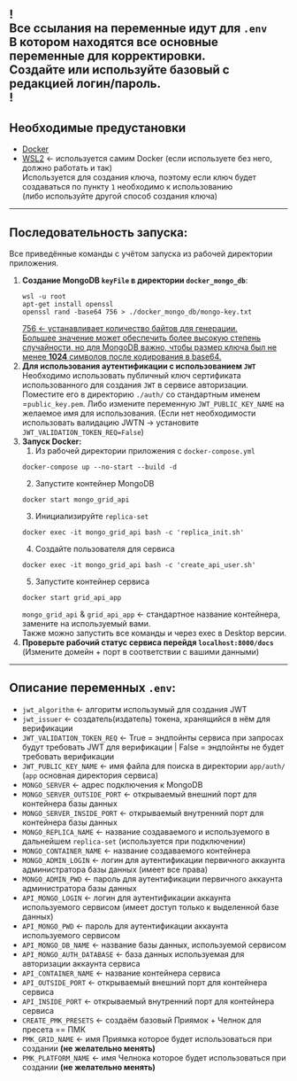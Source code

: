 !
<br> Все ссылания на переменные идут для `.env`
<br>В котором находятся все основные переменные для корректировки.
<br>Создайте или используйте базовый с редакцией **логин/пароль**.
<br>!
------------------------------
Необходимые предустановки
------------------------------
- [Docker](https://www.docker.com/)
- [WSL2](https://learn.microsoft.com/ru-ru/windows/wsl/install) <- используется самим Docker (если используете без него, должно работать и так)<br>Используется для создания ключа, поэтому если ключ будет создаваться по пункту `1` необходимо к использованию<br>(либо используйте другой способ создания ключа)
------------------------------
Последовательность запуска:
------------------------------
Все приведённые команды с учётом запуска из рабочей директории приложения.
1. **Создание MongoDB `keyFile` в директории `docker_mongo_db`**:
    ```commandline
    wsl -u root
    apt-get install openssl
    openssl rand -base64 756 > ./docker_mongo_db/mongo-key.txt
    ```
   <u>756 <- устанавливает количество байтов для генерации.
   <br>Большее значение может обеспечить более высокую степень случайности, но для MongoDB важно, чтобы размер ключа был не менее **1024** символов после кодирования в base64.</u>
2. **Для использования аутентификации с использованием `JWT`**  
   Необходимо использовать публичный ключ сертификата использованного для создания `JWT` в сервисе авторизации.
   Поместите его в директорию `./auth/` со стандартным именем =`public_key.pem`.
   Либо измените переменную `JWT_PUBLIC_KEY_NAME` на желаемое имя для использования.
   (Если нет необходимости использовать валидацию JWTN -> установите `JWT_VALIDATION_TOKEN_REQ=False`)
3. **Запуск Docker:**
   1. Из рабочей директории приложения с `docker-compose.yml` 
    ```commandline
    docker-compose up --no-start --build -d
    ``` 
   2. Запустите контейнер MongoDB
   ```commandline
   docker start mongo_grid_api
   ```
   3. Инициализируйте `replica-set`
    ```commandline
    docker exec -it mongo_grid_api bash -c 'replica_init.sh'
    ```
   4. Создайте пользователя для сервиса 
    ```commandline
    docker exec -it mongo_grid_api bash -c 'create_api_user.sh'
    ```
   5. Запустите контейнер сервиса
   ```commandline
   docker start grid_api_app
   ```
    `mongo_grid_api` & `grid_api_app`  <- стандартное название контейнера, замените на используемый вами.
    <br>Также можно запустить все команды и через exec в Desktop версии.
4. **Проверьте рабочий статус сервиса перейдя `localhost:8000/docs`**
   <br>(Измените домейн + порт в соответствии с вашими данными)
------------------------------
Описание переменных `.env`:
------------------------------
- `jwt_algorithm` <- алгоритм использумый для создания JWT
- `jwt_issuer` <- создатель(издатель) токена, хранящийся в нём для верификации
- `JWT_VALIDATION_TOKEN_REQ` <- True = эндпойнты сервиса при запросах будут требовать JWT для верификации | False = эндпойнты не будет требовать верификации
- `JWT_PUBLIC_KEY_NAME` <- имя файла для поиска в директории `app/auth/` (`app` основная директория сервиса)
- `MONGO_SERVER` <- адрес подключения к MongoDB
- `MONGO_SERVER_OUTSIDE_PORT` <- открываемый внешний порт для контейнера базы данных
- `MONGO_SERVER_INSIDE_PORT` <- открываемый внутренний порт для контейнера базы данных
- `MONGO_REPLICA_NAME` <- название создаваемого и используемого в дальнейшем `replica-set` (используется при подключении)
- `MONGO_CONTAINER_NAME` <- название создаваемого контейнера
- `MONGO_ADMIN_LOGIN` <- логин для аутентификации первичного аккаунта администратора базы данных (имеет все права)
- `MONGO_ADMIN_PWD` <- пароль для аутентификации первичного аккаунта администратора базы данных
- `API_MONGO_LOGIN` <- логин для аутентификации аккаунта используемого сервисом (имеет доступ только к выделенной базе данных)
- `API_MONGO_PWD` <- пароль для аутентификации аккаунта используемого сервисом
- `API_MONGO_DB_NAME` <- название базы данных, используемой сервисом
- `API_MONGO_AUTH_DATABASE` <- база данных используемая для авторизации аккаунта сервиса
- `API_CONTAINER_NAME` <- название контейнера сервиса
- `API_OUTSIDE_PORT` <- открываемый внешний порт для контейнера сервиса
- `API_INSIDE_PORT` <- открываемый внутренний порт для контейнера сервиса
- `CREATE_PMK_PRESETS` <- создаём базовый Приямок + Челнок для пресета == ПМК
- `PMK_GRID_NAME` <- имя Приямка которое будет использоваться при создании **(не желательно менять)**
- `PMK_PLATFORM_NAME` <- имя Челнока которое будет использоваться при создании **(не желательно менять)**
